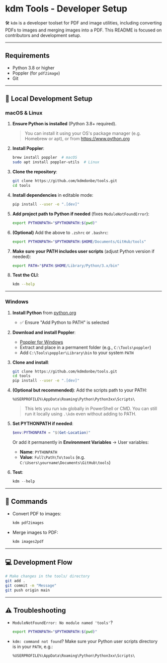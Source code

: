# kdm Tools - Developer Setup

🛠️ `kdm` is a developer toolset for PDF and image utilities, including converting PDFs to images and merging images into a PDF. This README is focused on contributors and development setup.

---

## Requirements

- Python 3.8 or higher
- Poppler (for `pdf2image`)
- Git

---

## 🔧 Local Development Setup

### macOS & Linux

1. **Ensure Python is installed** (Python 3.8+ required).
   > You can install it using your OS's package manager (e.g. Homebrew or apt), or from https://www.python.org

2. **Install Poppler**:
    ```bash
    brew install poppler  # macOS
    sudo apt install poppler-utils  # Linux
    ```

3. **Clone the repository**:
    ```bash
    git clone https://github.com/kdmdonbe/tools.git
    cd tools
    ```

4. **Install dependencies** in editable mode:
    ```bash
    pip install --user -e ".[dev]"
    ```

5. **Add project path to Python if needed** (fixes `ModuleNotFoundError`):
    ```bash
    export PYTHONPATH="$PYTHONPATH:$(pwd)"
    ```

6. **(Optional)** Add the above to `.zshrc` or `.bashrc`:
    ```bash
    export PYTHONPATH="$PYTHONPATH:$HOME/Documents/GitHub/tools"
    ```

7. **Make sure your PATH includes user scripts** (adjust Python version if needed):
    ```bash
    export PATH="$PATH:$HOME/Library/Python/3.x/bin"
    ```

8. **Test the CLI**:
    ```bash
    kdm --help
    ```

---

### Windows

1. **Install Python** from [python.org](https://www.python.org/downloads/)
   - ✅ Ensure "Add Python to PATH" is selected

2. **Download and install Poppler**:
   - [Poppler for Windows](https://github.com/oschwartz10612/poppler-windows/releases/)
   - Extract and place in a permanent folder (e.g., `C:\Tools\poppler`)
   - Add `C:\Tools\poppler\Library\bin` to your system `PATH`

3. **Clone and install**:
    ```bash
    git clone https://github.com/kdmdonbe/tools.git
    cd tools
    pip install --user -e ".[dev]"
    ```

4. **(Optional but recommended)**: Add the scripts path to your PATH:
    ```
    %USERPROFILE%\AppData\Roaming\Python\Python3xx\Scripts\
    ```
    > This lets you run `kdm` globally in PowerShell or CMD. You can still run it locally using `.\kdm` even without adding to PATH.

5. **Set PYTHONPATH if needed**:
    ```powershell
    $env:PYTHONPATH = "$(Get-Location)"
    ```
    Or add it permanently in **Environment Variables** → User variables:
    - **Name**: `PYTHONPATH`
    - **Value**: `Full\Path\To\tools` (e.g. `C:\Users\yourname\Documents\GitHub\tools`)

6. **Test**:
    ```powershell
    kdm --help
    ```

---

## 🧪 Commands

- Convert PDF to images:
    ```bash
    kdm pdf2images
    ```

- Merge images to PDF:
    ```bash
    kdm images2pdf
    ```

---

## 💻 Development Flow

```bash
# Make changes in the tools/ directory
git add .
git commit -m "Message"
git push origin main
```

---

## ⚠️ Troubleshooting

- `ModuleNotFoundError: No module named 'tools'`?
    ```bash
    export PYTHONPATH="$PYTHONPATH:$(pwd)"
    ```

- `kdm: command not found`?
    Make sure your Python user scripts directory is in your `PATH`, e.g.:
    ```
    %USERPROFILE%\AppData\Roaming\Python\Python3xx\Scripts\
    ```

